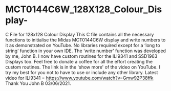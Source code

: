# MCT0144C6W_128X128_Colour_Display-
C File for 128x128 Colour Display
This C file contains all the necessary functions to initialise the Midas MCT0144C6W display and write numbers to it as demonstrated on YouTube.
No libraries required except for a ‘long to string’ function in your own IDE.
The ‘write number’ function was developed by me, John B.
I now have custom routines for the ILI9341 and SSD1963 Displays too.
Feel free to donate a coffee for all the effort creating the custom routines. The link is in the 'show more' of the video on YouTube.
I try my best for you not to have to use or include any other library.
Latest video for ILI9341 = https://www.youtube.com/watch?v=Gmw92P38ffk
Thank You John B 03/06/2021.
